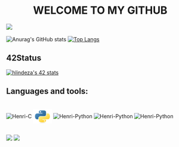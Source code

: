<h1 align="center">WELCOME TO MY GITHUB</h1>

![](https://komarev.com/ghpvc/?username=henrilindeza27&color=green)

![Anurag's GitHub stats](https://github-readme-stats.vercel.app/api?username=henrilindeza27&show_icons=true&theme=merko)
[![Top Langs](https://github-readme-stats.vercel.app/api/top-langs/?username=henrilindeza27&layout=compact&theme=merko)](https://github.com/anuraghazra/github-readme-stats)

## 42Status
<a href="https://github.com/oakoudad/badge42"><img src="https://badge.mediaplus.ma/greenbinary/hlindeza?1337Badge=off&UM6P=off" alt="hlindeza's 42 stats" /></a>
 
## Languages and tools:
<div style="display: inline_block"><br>
  <img align="center" alt="Henri-C" height="40" width="50" src="https://cdn.jsdelivr.net/gh/devicons/devicon/icons/c/c-original.svg" />
  <img align="center" alt="Henri-Python" height="40" width="50" src="https://raw.githubusercontent.com/devicons/devicon/master/icons/python/python-original.svg">
  <img align="center" alt="Henri-Python" height="40" width="50" src="https://cdn.jsdelivr.net/gh/devicons/devicon/icons/java/java-original.svg" />
  <img align="center" alt="Henri-Python" height="40" width="50" src="https://cdn.jsdelivr.net/gh/devicons/devicon/icons/vim/vim-original.svg" />
  <img align="center" alt="Henri-Python" height="40" width="50" src="https://cdn.jsdelivr.net/gh/devicons/devicon/icons/vscode/vscode-original.svg" /       
</div>

  ##
 
<div> 
 <a href="https://www.instagram.com/henrilindeza27/" target="_blank"><img src="https://img.shields.io/badge/-Instagram-%23E4405F?style=for-the-badge&logo=instagram&logoColor=white" target="_blank"></a>
  <a href="https://www.linkedin.com/in/henrilindeza27/" target="_blank"><img src="https://img.shields.io/badge/-LinkedIn-%230077B5?style=for-the-badge&logo=linkedin&logoColor=white" target="_blank"></a> 
</div>

